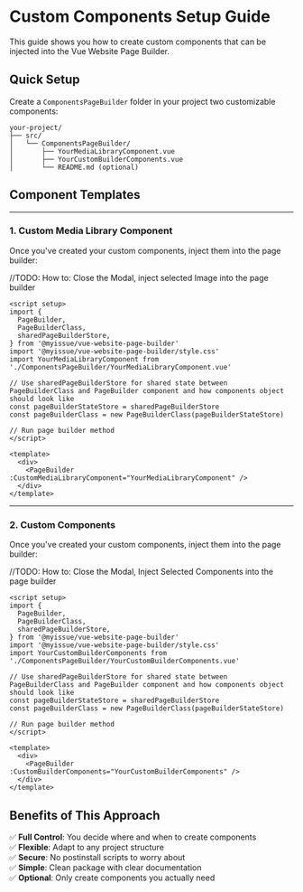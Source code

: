 # Custom Components Setup Guide

This guide shows you how to create custom components that can be injected into the Vue Website Page Builder.

## Quick Setup

Create a `ComponentsPageBuilder` folder in your project two customizable components:

```
your-project/
├── src/
│   └── ComponentsPageBuilder/
│       ├── YourMediaLibraryComponent.vue
│       ├── YourCustomBuilderComponents.vue
│       └── README.md (optional)
```

## Component Templates

---

### 1. Custom Media Library Component

Once you've created your custom components, inject them into the page builder:

//TODO: How to: Close the Modal, inject selected Image into the page builder

```vue
<script setup>
import {
  PageBuilder,
  PageBuilderClass,
  sharedPageBuilderStore,
} from '@myissue/vue-website-page-builder'
import '@myissue/vue-website-page-builder/style.css'
import YourMediaLibraryComponent from './ComponentsPageBuilder/YourMediaLibraryComponent.vue'

// Use sharedPageBuilderStore for shared state between PageBuilderClass and PageBuilder component and how components object should look like
const pageBuilderStateStore = sharedPageBuilderStore
const pageBuilderClass = new PageBuilderClass(pageBuilderStateStore)

// Run page builder method
</script>

<template>
  <div>
    <PageBuilder :CustomMediaLibraryComponent="YourMediaLibraryComponent" />
  </div>
</template>
```

---

### 2. Custom Components

Once you've created your custom components, inject them into the page builder:

//TODO: How to: Close the Modal, Inject Selected Components into the page builder

```vue
<script setup>
import {
  PageBuilder,
  PageBuilderClass,
  sharedPageBuilderStore,
} from '@myissue/vue-website-page-builder'
import '@myissue/vue-website-page-builder/style.css'
import YourCustomBuilderComponents from './ComponentsPageBuilder/YourCustomBuilderComponents.vue'

// Use sharedPageBuilderStore for shared state between PageBuilderClass and PageBuilder component and how components object should look like
const pageBuilderStateStore = sharedPageBuilderStore
const pageBuilderClass = new PageBuilderClass(pageBuilderStateStore)

// Run page builder method
</script>

<template>
  <div>
    <PageBuilder :CustomBuilderComponents="YourCustomBuilderComponents" />
  </div>
</template>
```

## Benefits of This Approach

✅ **Full Control**: You decide where and when to create components  
✅ **Flexible**: Adapt to any project structure  
✅ **Secure**: No postinstall scripts to worry about  
✅ **Simple**: Clean package with clear documentation  
✅ **Optional**: Only create components you actually need
